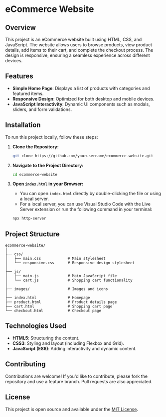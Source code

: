 
# eCommerce Website
## Overview

This project is an eCommerce website built using HTML, CSS, and JavaScript. The website allows users to browse products, view product details, add items to their cart, and complete the checkout process. The design is responsive, ensuring a seamless experience across different devices.

## Features

- **Simple Home Page**: Displays a list of products with categories and featured items.
- **Responsive Design**: Optimized for both desktop and mobile devices.
- **JavaScript Interactivity**: Dynamic UI components such as modals, sliders, and form validations.

## Installation

To run this project locally, follow these steps:

1. **Clone the Repository:**
    ```bash
    git clone https://github.com/yourusername/ecommerce-website.git
    ```

2. **Navigate to the Project Directory:**
    ```bash
    cd ecommerce-website
    ```

3. **Open `index.html` in your Browser:**
    - You can open `index.html` directly by double-clicking the file or using a local server.
    - For a local server, you can use Visual Studio Code with the Live Server extension or run the following command in your terminal:
    ```bash
    npx http-server
    ```

## Project Structure

```
ecommerce-website/
│
├── css/
│   ├── main.css            # Main stylesheet
│   └── responsive.css      # Responsive design stylesheet
│
├── js/
│   ├── main.js             # Main JavaScript file
│   └── cart.js             # Shopping cart functionality
│
├── images/                 # Images and icons
│
├── index.html              # Homepage
├── product.html            # Product details page
├── cart.html               # Shopping cart page
└── checkout.html           # Checkout page
```

## Technologies Used

- **HTML5**: Structuring the content.
- **CSS3**: Styling and layout (including Flexbox and Grid).
- **JavaScript (ES6)**: Adding interactivity and dynamic content.

## Contributing

Contributions are welcome! If you'd like to contribute, please fork the repository and use a feature branch. Pull requests are also appreciated.

## License

This project is open source and available under the [MIT License](LICENSE).
